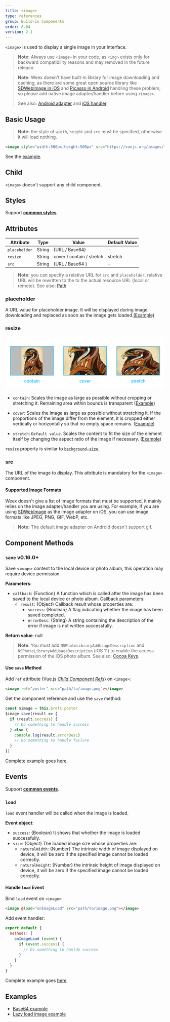 ```yaml
---
title: <image>
type: references
group: Build-in Components
order: 8.04
version: 2.1
---
```


`<image>` is used to display a single image in your interface.

> **Note:** Always use `<image>` in your code, as `<img>` exists only for backward compatibility reasons and may removed in the future release.

> **Note:**  Weex doesn't have built-in library for image downloading and caching, as there are some great open source library like  [SDWebImage in iOS](https://github.com/rs/SDWebImage) and [Picasso in Android](https://github.com/square/picasso) handling these problem, so please add native image adapter/handler before using `<image>`.
>
> See also:  [Android adapter](../android-apis.html#Adapter) and [iOS handler](../ios-apis.html#Handler-like-Android-Adapter).

## Basic Usage

> **Note:** the style of `width`, `height` and `src` must be specified, otherwise it will load nothing.


```html
<image style="width:500px;height:500px" src="https://vuejs.org/images/logo.png"></image>
```

See the [example](http://dotwe.org/vue/00f4b68b3a86360df1f38728fd0b4a1f).

## Child
`<image>` doesn't support any child component.

## Styles

Support **[common styles](../../wiki/common-styles.html)**.

## Attributes

| Attribute     | Type   | Value                      | Default Value |
| ------------- | ------ | -------------------------- | ------------- |
| `placeholder` | String | {URL / Base64}             | -             |
| `resize`      | String | cover / contain / stretch  | stretch       |
| `src`         | String | {URL / Base64 }            | -             |

  > **Note:** you can specify a relative URL  for `src` and `placeholder`, relative URL will be rewritten to the to the actual resource URL (local or remote). See also: [Path](../../guide/advanced/path.html).

### placeholder

A URL value for placeholder image. It will be displayed during image downloading and replaced as soon as the image gets loaded.[(Example)](http://dotwe.org/vue/712ef102fc5e073b6c7e3b701545681c)

### resize

![image resize property](../images/image-resize-property.png)

- `contain`: Scales the image as large as possible without cropping or stretching it. Remaining area within bounds is transparent ([Example](http://dotwe.org/vue/89be94dcd1fec73b77246ec46c678914))


- `cover`: Scales the image as large as possible without stretching it. If the proportions of the image differ from the element, it is cropped either vertically or horizontally so that no empty space remains.  ([Example](http://dotwe.org/vue/f38e311d2e6b2af87f0a65a8f37d9490))

-   `stretch`: `Default value`. Scales the content to fit the size of the element itself by changing the aspect ratio of the image if necessary. ([Example](http://dotwe.org/vue/f38e311d2e6b2af87f0a65a8f37d9490))

`resize` property is similar to [`background-size`](https://developer.mozilla.org/en-US/docs/Web/CSS/background-size).

### src

The URL of the image to display. This attribute is mandatory for the `<image>` component.

#### Supported Image Formats

Weex doesn't give a list of image formats that must be supported, it mainly relies on the image adapter/handler you are using. For example, if you are using [SDWebImage](https://github.com/rs/SDWebImage#supported-image-formats) as the image adapter on iOS, you can use image formats like JPEG, PNG, GIF, WebP, etc.

> **Note:** The default image adapter on Android doesn't support gif.

## Component Methods

### `save` <span class="api-version">v0.16.0+</span>

Save `<image>` content to the local device or photo album, this operation may require device permission.

**Parameters**:

* `callback`: {Function}  A function which is called after the image has been saved to the local device or photo album. Callback parameters:
  * `result`: {Object} Callback result whose properties are:
    * `success`: {Boolean}  A flag indicating whether the image has been saved completed.
    * `errorDesc`: {String} A string containing the description of the error if image is not written successfully.

**Return value**: null

> **Note**: You must add `NSPhotoLibraryAddUsageDescription` and `NSPhotoLibraryAddUsageDescription` (iOS 11) to enable the access permission of the iOS photo album. See also: [Cocoa Keys](https://developer.apple.com/library/content/documentation/General/Reference/InfoPlistKeyReference/Articles/CocoaKeys.html).

#### Use `save` Method

Add `ref` attribute (Vue.js *[Child Component Refs](https://vuejs.org/v2/guide/components.html#Child-Component-Refs)*) on `<image>`:

```html
<image ref="poster" src="path/to/image.png"></image>
```

Get the component reference and use the `save` method:

```js
const $image = this.$refs.poster
$image.save(result => {
  if (result.success) {
    // Do something to handle success
  } else {
    console.log(result.errorDesc)
    // Do something to handle failure
  }
})
```

Complete example goes [here](http://dotwe.org/vue/fadcd44a7031943ff0feaaf1895df414).

## Events

Support **[common events](../../wiki/common-events.html)**.

### `load`

`load` event handler will be called when the image is loaded.

**Event object**:

- `success`: {Boolean} It shows that whether the image is loaded successfully.
- `size`: {Object} The loaded image size whose properties are:
  - `naturalWidth`: {Number} The intrinsic width of image displayed on device,  it will be zero if the specified image cannot be loaded correctly.
  - `naturalHeight`: {Number} the intrinsic height of image displayed on device, it will be zero if the specified image cannot be loaded correctly.

#### Handle `load` Event

Bind `load` event on `<image>`:

```html
<image @load="onImageLoad" src="path/to/image.png"></image>
```

Add event handler:

```js
export default {
  methods: {
    onImageLoad (event) {
      if (event.success) {
        // Do something to hanlde success
      }
    }
  }
}
```

Complete example goes [here](http://dotwe.org/vue/94de9307517240dec066d2ea57fe54a0).

## Examples
* [Base64 example](http://dotwe.org/vue/ba477790c85ea12bbf7ad3a5f0885b5c)
* [Lazy load image example](http://dotwe.org/vue/b0b146e4e6fa4890f800e18cb950f803)
